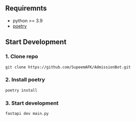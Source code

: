 ## Requiremnts
- python >= 3.9
- [poetry](https://python-poetry.org/docs/#installation) 


## Start Development
### 1. Clone repo
```git clone https://github.com/SupeemAFK/AdmissionBot.git```

### 2. Install poetry
```poetry install```

### 3. Start development
```fastapi dev main.py```
